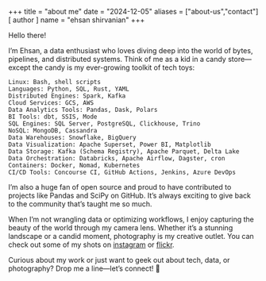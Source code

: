 +++
title = "about me"
date = "2024-12-05"
aliases = ["about-us","contact"]
[ author ]
  name = "ehsan shirvanian"
+++

Hello there!

I’m Ehsan, a data enthusiast who loves diving deep into the world of bytes, pipelines, and distributed systems. Think of me as a kid in a candy store—except the candy is my ever-growing toolkit of tech toys:

    Linux: Bash, shell scripts
    Languages: Python, SQL, Rust, YAML
    Distributed Engines: Spark, Kafka
    Cloud Services: GCS, AWS
    Data Analytics Tools: Pandas, Dask, Polars
    BI Tools: dbt, SSIS, Mode
    SQL Engines: SQL Server, PostgreSQL, Clickhouse, Trino
    NoSQL: MongoDB, Cassandra
    Data Warehouses: Snowflake, BigQuery
    Data Visualization: Apache Superset, Power BI, Matplotlib
    Data Storage: Kafka (Schema Registry), Apache Parquet, Delta Lake
    Data Orchestration: Databricks, Apache Airflow, Dagster, cron
    Containers: Docker, Nomad, Kubernetes
    CI/CD Tools: Concourse CI, GitHub Actions, Jenkins, Azure DevOps

I’m also a huge fan of open source and proud to have contributed to projects like Pandas and SciPy on GitHub. It’s always exciting to give back to the community that’s taught me so much.

When I’m not wrangling data or optimizing workflows, I enjoy capturing the beauty of the world through my camera lens. Whether it’s a stunning landscape or a candid moment, photography is my creative outlet. You can check out some of my shots on [instagram](https://www.instagram.com/eshirvana/) or [flickr](https://www.flickr.com/photos/shirvana/).

Curious about my work or just want to geek out about tech, data, or photography? 
Drop me a line—let’s connect! 🚀
